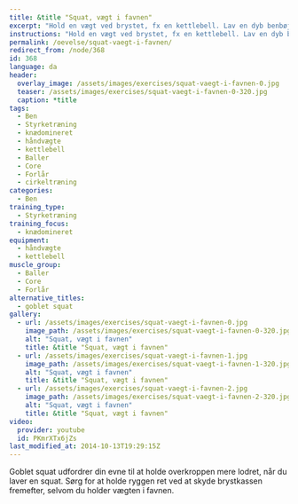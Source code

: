 ```yaml
---
title: &title "Squat, vægt i favnen"
excerpt: "Hold en vægt ved brystet, fx en kettlebell. Lav en dyb benbøjning. Hold ryggen ret. Sørg for at knæene går samme vej som tæerne. Stå på flad fod gennem hele bevægelsen."
instructions: "Hold en vægt ved brystet, fx en kettlebell. Lav en dyb benbøjning. Hold ryggen ret. Sørg for at knæene går samme vej som tæerne. Stå på flad fod gennem hele bevægelsen."
permalink: /oevelse/squat-vaegt-i-favnen/
redirect_from: /node/368
id: 368
language: da
header:
  overlay_image: /assets/images/exercises/squat-vaegt-i-favnen-0.jpg
  teaser: /assets/images/exercises/squat-vaegt-i-favnen-0-320.jpg
  caption: *title
tags:
  - Ben
  - Styrketræning
  - knædomineret
  - håndvægte
  - kettlebell
  - Baller
  - Core
  - Forlår
  - cirkeltræning
categories:
  - Ben
training_type: 
  - Styrketræning
training_focus: 
  - knædomineret
equipment:
  - håndvægte
  - kettlebell
muscle_group:
  - Baller
  - Core
  - Forlår
alternative_titles:
  - goblet squat
gallery:
  - url: /assets/images/exercises/squat-vaegt-i-favnen-0.jpg
    image_path: /assets/images/exercises/squat-vaegt-i-favnen-0-320.jpg
    alt: "Squat, vægt i favnen"
    title: &title "Squat, vægt i favnen"
  - url: /assets/images/exercises/squat-vaegt-i-favnen-1.jpg
    image_path: /assets/images/exercises/squat-vaegt-i-favnen-1-320.jpg
    alt: "Squat, vægt i favnen"
    title: &title "Squat, vægt i favnen"
  - url: /assets/images/exercises/squat-vaegt-i-favnen-2.jpg
    image_path: /assets/images/exercises/squat-vaegt-i-favnen-2-320.jpg
    alt: "Squat, vægt i favnen"
    title: &title "Squat, vægt i favnen"
video:
  provider: youtube
  id: PKmrXTx6jZs
last_modified_at: 2014-10-13T19:29:15Z
---
```


Goblet squat udfordrer din evne til at holde overkroppen mere lodret, når du laver en squat. Sørg for at holde ryggen ret ved at skyde brystkassen fremefter, selvom du holder vægten i favnen.
